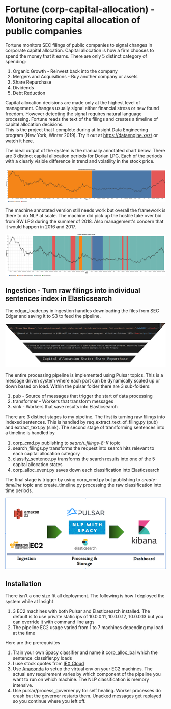 # Fortune (corp-capital-allocation) - Monitoring capital allocation of public companies
Fortune monitors SEC filings of public companies to signal changes in corporate capital allocation. 
Capital allocation is how a firm chooses to spend the money that it earns. 
There are only 5 distinct category of spending:
1. Organic Growth - Reinvest back into the company
2. Mergers and Acquisitions - Buy another company or assets
3. Share Repurchase
4. Dividends
5. Debt Reduction

Capital allocation decisions are made only at the highest level of management. 
Changes usually signal either financial stress or new found freedom.
However detecting the signal requires natural language processing. 
Fortune reads the text of the filings and creates a timeline of capital allocation decisions.  
This is the project that I complete during at Insight Data Engineering program (New York, Winter 2019).
Try it out at https://dataengine.xyz/ or watch it [here](https://youtu.be/H0jC8emyckI).

The ideal output of the system is the manually annotated chart below. 
There are 3 distinct capital allocation periods for Dorian LPG. 
Each of the periods with a clearly visible difference in trend and volatility in the stock price.

![LPG Human Viz](docs/lpg_human_visualization.png)


The machine annotated version still needs work but overall the framework is there to do NLP at scale. 
The machine did pick up the hostile take over bid from BW LPG during the summer of 2018. 
Also management's concern that it would happen in 2016 and 2017.
  
![LPG Machine Viz](docs/lpg_machine_visualization.png)

## Ingestion - Turn raw filings into individual sentences index in Elasticsearch

The edgar_loader.py in ingestion handles downloading the files from SEC Edgar and saving it to S3 to feed the pipeline.

![Processing Funnel](docs/processing_funnel.png)

The entire processing pipeline is implemented using Pulsar topics. 
This is a message driven system where each part can be dynamically scaled up or down based on load.
Within the pulsar folder there are 3 sub-folders:
1. pub - Source of messages that trigger the start of data processing
2. transformer - Workers that transform messages
3. sink - Workers that save results into Elasticsearch

There are 3 distinct stages to my pipeline. The first is turning raw filings into indexed sentences. 
This is handled by req_extract_text_of_filing.py (pub) and extract_text.py (sink). 
The second stage of transforming sentences into a timeline is handled by
1. corp_cmd.py publishing to *search_filings-8-K* topic
2. search_filings.py transforms the request into search hits relevant to each capital allocation category
3. classify_sentence.py transforms the search results into one of the 5 capital allocation states
4. corp_alloc_event.py saves down each classification into Elasticsearch

The final stage is trigger by using corp_cmd.py but publishing to *create-timeline* topic and
create_timeline.py processing the raw classification into time periods. 

![Processing Funnel](docs/pipeline.png)

## Installation

There isn't a one size fit all deployment. The following is how I deployed the system while at Insight

1. 3 EC2 machines with both Pulsar and Elasticsearch installed. The default is to use private static ips of 
10.0.0.11, 10.0.0.12, 10.0.0.13 but you can override it with command line args
2. The pipeline EC2 usage varied from 1 to 7 machines depending my load at the time

Here are the prerequisites

1. Train your own [Spacy](https://spacy.io/) classifier and name it corp_alloc_bal which the sentence_classifier.py loads
2. I use stock quotes from [IEX Cloud](https://iexcloud.io/)
3. Use [Anaconda](https://www.anaconda.com/distribution/) to setup the virtual env on your EC2 machines.
The actual env requirement varies by which component of the pipeline you want to run on which machine.
The NLP classification is memory intensive.
4. Use pulsar/process_governer.py for self healing. Worker processes do crash but the governer restarts them. 
Unacked messages get replayed so you continue where you left off.
